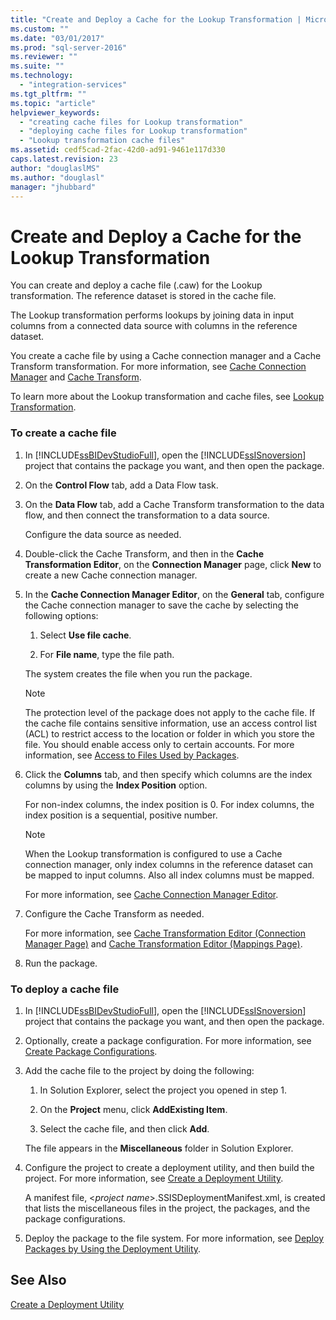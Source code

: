 ```yaml
---
title: "Create and Deploy a Cache for the Lookup Transformation | Microsoft Docs"
ms.custom: ""
ms.date: "03/01/2017"
ms.prod: "sql-server-2016"
ms.reviewer: ""
ms.suite: ""
ms.technology: 
  - "integration-services"
ms.tgt_pltfrm: ""
ms.topic: "article"
helpviewer_keywords: 
  - "creating cache files for Lookup transformation"
  - "deploying cache files for Lookup transformation"
  - "Lookup transformation cache files"
ms.assetid: cedf5cad-2fac-42d0-ad91-9461e117d330
caps.latest.revision: 23
author: "douglaslMS"
ms.author: "douglasl"
manager: "jhubbard"
---
```

# Create and Deploy a Cache for the Lookup Transformation
  You can create and deploy a cache file (.caw) for the Lookup transformation. The reference dataset is stored in the cache file.  
  
 The Lookup transformation performs lookups by joining data in input columns from a connected data source with columns in the reference dataset.  
  
 You create a cache file by using a Cache connection manager and a Cache Transform transformation. For more information, see [Cache Connection Manager](../../../integration-services/data-flow/transformations/cache-connection-manager.md) and [Cache Transform](../../../integration-services/data-flow/transformations/cache-transform.md).  
  
 To learn more about the Lookup transformation and cache files, see [Lookup Transformation](../../../integration-services/data-flow/transformations/lookup-transformation.md).  
  
### To create a cache file  
  
1.  In [!INCLUDE[ssBIDevStudioFull](../../../includes/ssbidevstudiofull-md.md)], open the [!INCLUDE[ssISnoversion](../../../includes/ssisnoversion-md.md)] project that contains the package you want, and then open the package.  
  
2.  On the **Control Flow** tab, add a Data Flow task.  
  
3.  On the **Data Flow** tab, add a Cache Transform transformation to the data flow, and then connect the transformation to a data source.  
  
     Configure the data source as needed.  
  
4.  Double-click the Cache Transform, and then in the **Cache Transformation Editor**, on the **Connection Manager** page, click **New** to create a new Cache connection manager.  
  
5.  In the **Cache Connection Manager Editor**, on the **General** tab, configure the Cache connection manager to save the cache by selecting the following options:  
  
    1.  Select **Use file cache**.  
  
    2.  For **File name**, type the file path.  
  
     The system creates the file when you run the package.  
  
    > [!NOTE]  
    >  The protection level of the package does not apply to the cache file. If the cache file contains sensitive information, use an access control list (ACL) to restrict access to the location or folder in which you store the file. You should enable access only to certain accounts. For more information, see [Access to Files Used by Packages](../../../integration-services/security/security-overview-integration-services.md#files).  
  
6.  Click the **Columns** tab, and then specify which columns are the index columns by using the **Index Position** option.  
  
     For non-index columns, the index position is 0. For index columns, the index position is a sequential, positive number.  
  
    > [!NOTE]  
    >  When the Lookup transformation is configured to use a Cache connection manager, only index columns in the reference dataset can be mapped to input columns. Also all index columns must be mapped.  
  
     For more information, see [Cache Connection Manager Editor](../../../integration-services/data-flow/transformations/cache-connection-manager-editor.md).  
  
7.  Configure the Cache Transform as needed.  
  
     For more information, see [Cache Transformation Editor &#40;Connection Manager Page&#41;](../../../integration-services/data-flow/transformations/cache-transformation-editor-connection-manager-page.md) and [Cache Transformation Editor &#40;Mappings Page&#41;](../../../integration-services/data-flow/transformations/cache-transformation-editor-mappings-page.md).  
  
8.  Run the package.  
  
### To deploy a cache file  
  
1.  In [!INCLUDE[ssBIDevStudioFull](../../../includes/ssbidevstudiofull-md.md)], open the [!INCLUDE[ssISnoversion](../../../includes/ssisnoversion-md.md)] project that contains the package you want, and then open the package.  
  
2.  Optionally, create a package configuration. For more information, see [Create Package Configurations](../../../integration-services/packages/create-package-configurations.md).  
  
3.  Add the cache file to the project by doing the following:  
  
    1.  In Solution Explorer, select the project you opened in step 1.  
  
    2.  On the **Project** menu, click **AddExisting Item**.  
  
    3.  Select the cache file, and then click **Add**.  
  
     The file appears in the **Miscellaneous** folder in Solution Explorer.  
  
4.  Configure the project to create a deployment utility, and then build the project. For more information, see [Create a Deployment Utility](../../../integration-services/packages/create-a-deployment-utility.md).  
  
     A manifest file, \<*project name*>.SSISDeploymentManifest.xml, is created that lists the miscellaneous files in the project, the packages, and the package configurations.  
  
5.  Deploy the package to the file system. For more information, see [Deploy Packages by Using the Deployment Utility](../../../integration-services/packages/deploy-packages-by-using-the-deployment-utility.md).  
  
## See Also  
 [Create a Deployment Utility](../../../integration-services/packages/create-a-deployment-utility.md)  
  
  